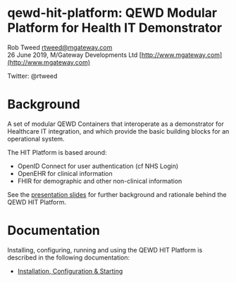 # qewd-hit-platform: QEWD Modular Platform for Health IT Demonstrator
 
Rob Tweed <rtweed@mgateway.com>  
26 June 2019, M/Gateway Developments Ltd [http://www.mgateway.com](http://www.mgateway.com)  

Twitter: @rtweed

# Background

A set of modular QEWD Containers that interoperate as a demonstrator for Healthcare IT integration, and
which provide the basic building blocks for an operational system.

The HIT Platform is based around:

- OpenID Connect for user authentication (cf NHS Login)
- OpenEHR for clinical information
- FHIR for demographic and other non-clinical information

See the [presentation slides](http://ec2.mgateway.com/QEWD-HIT-Platform.pdf) for further background
and rationale behind the QEWD HIT Platform.


# Documentation

Installing, configuring, running and using the QEWD HIT Platform is described in the following
documentation:

- [Installation, Configuration & Starting](https://github.com/robtweed/qewd-hit-platform/blob/master/docs/running.md)


